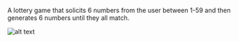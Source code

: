 A lottery game that solicits 6 numbers from the user between 1-59 and then generates 6 numbers until they all match. 

![alt text]()
